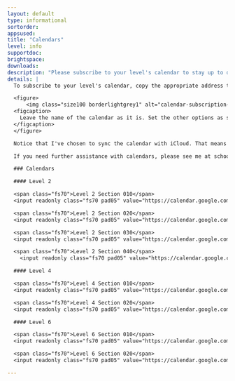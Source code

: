 ```yaml
---
layout: default
type: informational
sortorder:
appsused:
title: "Calendars"
level: info
supportdoc:
brightspace: 
downloads:
description: "Please subscribe to your level's calendar to stay up to date with your schedule and other important dates."
details: |
  To subscribe to your level's calendar, copy the appropriate address to use with your favourite calendar application. In Apple Calendar, for instance, go <span class="command">File > New Calendar Subscription...</span> then paste provided URL. Once you've done so, you'll see these options.

  <figure>
      <img class="size100 borderlightgrey1" alt="calendar-subscription-settings" src="/images/calendars/calendar-subscribe.jpg">
  <figcaption>
    Leave the name of the calendar as it is. Set the other options as shown here.
  </figcaption>
  </figure>

  Notice that I've chosen to sync the calendar with iCloud. That means that they'll sync with all devices using the same iCloud account.

  If you need further assistance with calendars, please see me at school.

  ### Calendars

  #### Level 2

  <span class="fs70">Level 2 Section 010</span>
  <input readonly class="fs70 pad05" value="https://calendar.google.com/calendar/ical/algonquindesign.ca_rkq8kobk3t3rqebuoe16r6k%40group.calendar.google.com/public/basic.ics">

  <span class="fs70">Level 2 Section 020</span>
  <input readonly class="fs70 pad05" value="https://calendar.google.com/calendar/ical/algonquindesign.ca_asuo1ushf9a62v5508h0p0ijf8%40group.calendar.google.com/public/basic.ics">

  <span class="fs70">Level 2 Section 030</span>
  <input readonly class="fs70 pad05" value="https://calendar.google.com/calendar/ical/algonquindesign.ca_13b5pe9neshnv707sl0eg1fdr4%40group.calendar.google.com/public/basic.ics">

  <span class="fs70">Level 2 Section 040</span>
    <input readonly class="fs70 pad05" value="https://calendar.google.com/calendar/ical/algonquindesign.ca_inksih0s57r5pgl3c1a58spbqo%40group.calendar.google.com/public/basic.ics">

  #### Level 4

  <span class="fs70">Level 4 Section 010</span>
  <input readonly class="fs70 pad05" value="https://calendar.google.com/calendar/ical/algonquindesign.ca_aq8bth96ov8qktornceasag%40group.calendar.google.com/public/basic.ics">

  <span class="fs70">Level 4 Section 020</span>
  <input readonly class="fs70 pad05" value="https://calendar.google.com/calendar/ical/algonquindesign.ca_sqtrbse2f3q9i0eqr6uftsslps%40group.calendar.google.com/public/basic.ics">

  #### Level 6

  <span class="fs70">Level 6 Section 010</span>
  <input readonly class="fs70 pad05" value="https://calendar.google.com/calendar/ical/algonquindesign.ca_uns4g4b9rsbhcss0p8bs0804g8%40group.calendar.google.com/public/basic.ics">

  <span class="fs70">Level 6 Section 020</span>
  <input readonly class="fs70 pad05" value="https://calendar.google.com/calendar/ical/algonquindesign.ca_suvdes1e34djdjihutcjgveqj4%40group.calendar.google.com/public/basic.ics">

---
```

